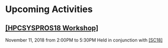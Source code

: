 # Upcoming Activities

## [[HPCSYSPROS18 Workshop]](http://hpcsyspros.org/)
November 11, 2018 from 2:00PM to 5:30PM
Held in conjunction with [[SC18]](http://sc18.supercomputing.org)
